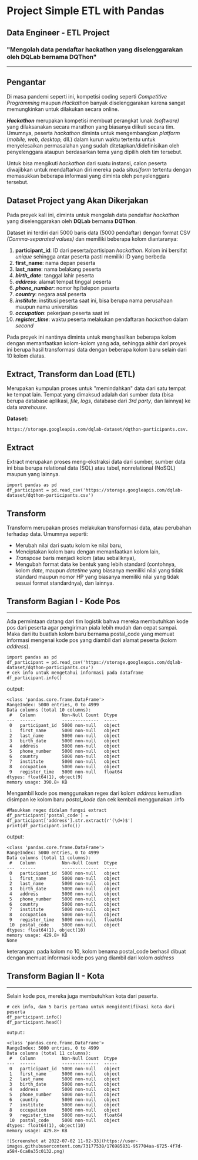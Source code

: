 # Project Simple ETL with Pandas
## Data Engineer - ETL Project

### "Mengolah data pendaftar hackathon yang diselenggarakan oleh DQLab bernama DQThon"
***

## Pengantar
Di masa pandemi seperti ini, kompetisi coding seperti *Competitive Programming* maupun *Hackathon* banyak diselenggarakan karena sangat memungkinkan untuk dilakukan secara online.

***Hackathon*** merupakan kompetisi membuat perangkat lunak *(software)* yang dilaksanakan secara marathon yang biasanya diikuti secara tim. Umumnya, peserta *hackathon* diminta untuk mengembangkan *platform* (*mobile, web, desktop,* dll.) dalam kurun waktu tertentu untuk menyelesaikan permasalahan yang sudah ditetapkan/didefinisikan oleh penyelenggara ataupun berdasarkan tema yang dipilih oleh tim tersebut.

Untuk bisa mengikuti *hackathon* dari suatu instansi, calon peserta diwajibkan untuk mendaftarkan diri mereka pada situs/*form* tertentu dengan memasukkan beberapa informasi yang diminta oleh penyelenggara tersebut.

## Dataset Project yang Akan Dikerjakan
Pada proyek kali ini, diminta untuk mengolah data pendaftar *hackathon* yang diselenggarakan oleh **DQLab** bernama **DQThon**.

Dataset ini terdiri dari 5000 baris data (5000 pendaftar) dengan format CSV *(Comma-separated values)* dan memiliki beberapa kolom diantaranya:


1. **participant_id**: ID dari peserta/partisipan *hackathon*. Kolom ini bersifat *unique* sehingga antar peserta pasti memiliki ID yang berbeda
2. **first_name**: nama depan peserta
3. **last_name**: nama belakang peserta
4. ***birth_date***: tanggal lahir peserta
5. ***address***: alamat tempat tinggal peserta
6. ***phone_number***: nomor hp/telepon peserta
7. ***country***: negara asal peserta
8. ***institute***: institusi peserta saat ini, bisa berupa nama perusahaan maupun nama universitas
9. ***occupation***: pekerjaan peserta saat ini
10. ***register_time***: waktu peserta melakukan pendaftaran *hackathon* dalam *second*

Pada proyek ini nantinya diminta untuk menghasilkan beberapa kolom dengan memanfaatkan kolom-kolom yang ada, sehingga akhir dari proyek ini berupa hasil transformasi data dengan beberapa kolom baru selain dari 10 kolom diatas.

## Extract, Transform dan Load (ETL)
Merupakan kumpulan proses untuk "memindahkan" data dari satu tempat ke tempat lain.
Tempat yang dimaksud adalah dari sumber data (bisa berupa database aplikasi, *file, logs*, database dari *3rd party*, dan lainnya) ke data *warehouse*.



**Dataset:** 
```
https://storage.googleapis.com/dqlab-dataset/dqthon-participants.csv.
```
## Extract
Extract merupakan proses meng-ekstraksi data dari sumber, sumber data ini bisa berupa relational data (SQL) atau tabel, nonrelational (NoSQL) maupun yang lainnya.

```
import pandas as pd
df_participant = pd.read_csv('https://storage.googleapis.com/dqlab-dataset/dqthon-participants.csv')
```
## Transform
Transform merupakan proses melakukan transformasi data, atau perubahan terhadap data. Umumnya seperti:
* Merubah nilai dari suatu kolom ke nilai baru,
* Menciptakan kolom baru dengan memanfaatkan kolom lain,
* *Transpose* baris menjadi kolom (atau sebaliknya),
* Mengubah format data ke bentuk yang lebih standard (contohnya, kolom *date*, maupun *datetime* yang biasanya memiliki nilai yang tidak standard maupun nomor HP yang biasanya memiliki nilai yang tidak sesuai format standardnya), dan lainnya. 

## Transform Bagian I - Kode Pos
---
Ada permintaan datang dari tim logistik bahwa mereka membutuhkan kode pos dari peserta agar pengiriman piala lebih mudah dan cepat sampai. Maka dari itu buatlah kolom baru bernama postal_code yang memuat informasi mengenai kode pos yang diambil dari alamat peserta (kolom *address*).

```
import pandas as pd
df_participant = pd.read_csv('https://storage.googleapis.com/dqlab-dataset/dqthon-participants.csv')
# cek info untuk mengetahui informasi pada dataframe
df_participant.info()
```
output:
```
<class 'pandas.core.frame.DataFrame'>
RangeIndex: 5000 entries, 0 to 4999
Data columns (total 10 columns):
 #   Column          Non-Null Count  Dtype  
---  ------          --------------  -----  
 0   participant_id  5000 non-null   object 
 1   first_name      5000 non-null   object 
 2   last_name       5000 non-null   object 
 3   birth_date      5000 non-null   object 
 4   address         5000 non-null   object 
 5   phone_number    5000 non-null   object 
 6   country         5000 non-null   object 
 7   institute       5000 non-null   object 
 8   occupation      5000 non-null   object 
 9   register_time   5000 non-null   float64
dtypes: float64(1), object(9)
memory usage: 390.8+ KB
```
Mengambil kode pos menggunakan regex dari kolom *address* kemudian disimpan ke kolom baru *postal_kode* dan cek kembali menggunakan .info
```
#Masukkan regex didalam fungsi extract
df_participant['postal_code'] = df_participant['address'].str.extract(r'(\d+)$') 
print(df_participant.info())
```
output:
```
<class 'pandas.core.frame.DataFrame'>
RangeIndex: 5000 entries, 0 to 4999
Data columns (total 11 columns):
 #   Column          Non-Null Count  Dtype  
---  ------          --------------  -----  
 0   participant_id  5000 non-null   object 
 1   first_name      5000 non-null   object 
 2   last_name       5000 non-null   object 
 3   birth_date      5000 non-null   object 
 4   address         5000 non-null   object 
 5   phone_number    5000 non-null   object 
 6   country         5000 non-null   object 
 7   institute       5000 non-null   object 
 8   occupation      5000 non-null   object 
 9   register_time   5000 non-null   float64
 10  postal_code     5000 non-null   object 
dtypes: float64(1), object(10)
memory usage: 429.8+ KB
None
```
keterangan:
pada kolom no 10, kolom benama postal_code berhasil dibuat dengan memuat informasi kode pos yang diambil dari kolom *address*


## Transform Bagian II - Kota
---
Selain kode pos, mereka juga membutuhkan kota dari peserta.

```
# cek info, dan 5 baris pertama untuk mengidentifikasi kota dari peserta
df_participant.info()
df_participant.head()

output:

<class 'pandas.core.frame.DataFrame'>
RangeIndex: 5000 entries, 0 to 4999
Data columns (total 11 columns):
 #   Column          Non-Null Count  Dtype  
---  ------          --------------  -----  
 0   participant_id  5000 non-null   object 
 1   first_name      5000 non-null   object 
 2   last_name       5000 non-null   object 
 3   birth_date      5000 non-null   object 
 4   address         5000 non-null   object 
 5   phone_number    5000 non-null   object 
 6   country         5000 non-null   object 
 7   institute       5000 non-null   object 
 8   occupation      5000 non-null   object 
 9   register_time   5000 non-null   float64
 10  postal_code     5000 non-null   object 
dtypes: float64(1), object(10)
memory usage: 429.8+ KB
```
```
![Screenshot at 2022-07-02 11-02-33](https://user-images.githubusercontent.com/73177538/176985831-957704aa-6725-4f7d-a584-6ca0a35c0132.png)

```

